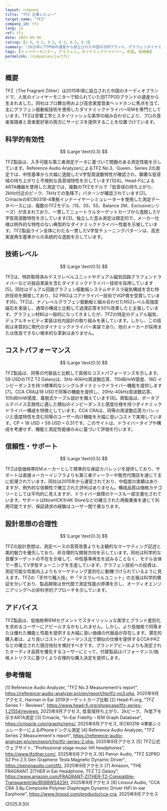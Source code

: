 ```yaml
---
layout: company
title: "TFZ 企業レビュー"
target_name: "TFZ"
company_id: tfz
lang: ja
ref: tfz
date: 2025-09-30
rating: [1.9, 0.3, 0.5, 0.3, 0.5, 0.3]
summary: "2015年にTTPODの遺産から設立された中国のIEMブランド、グラフェンダイナミックドライバーによるV字型チューニングに焦点、測定性能データは限定的"
tags: [インイヤーモニター, グラフェン, ダイナミックドライバー, 中国, 低価格]
permalink: /companies/ja/tfz/
---
```

## 概要

TFZ（The Fragrant Zither）は2015年頃に設立された中国のオーディオブランドで、人気のインイヤーモニターで知られていた旧TTPODブランドの遺産から生まれました。同社はプロ舞台用および高忠実度音楽ヘッドホンに焦点を当て、主にグラフェン振動板技術を使用したダイナミックドライバーIEMを専門としています。TFZは音響工学とスタイリッシュな美学の組み合わせにより、プロの音楽実践者と音楽愛好家の両方にサービスを提供することを位置づけています。

## 科学的有効性

$$ \Large \text{0.3} $$

TFZ製品は、入手可能な第三者測定データに基づいて問題のある測定性能を示しています。Reference Audio AnalyzerによるTFZ No.3、Queen、Series 2の測定では、中性基準から大幅に逸脱したV字型周波数特性が確認され、顕著な低音域の持ち上がりと不規則な高音域特性を示しています[1][4]。Head-FiによるARTA機器を使用した測定では、複数のTFZモデルで「低音域の持ち上がり、2kHz付近のピーク、7kHzでの急降下」パターンが確認されています[2]。CrinacleのIEC60318-4準拠インナーイヤーシミュレーターを使用した測定データベースには、複数のTFZモデル（1S、3S、5S、Balance 2M、Exclusiveシリーズ）が含まれており、一貫してニュートラルターゲットカーブから逸脱したV字型周波数特性を示しています[3]。独立した歪み測定は限定的で、メーカー仕様は例外的な特性のない典型的なダイナミックドライバー性能を示唆しています。TFZ製品ライン全体にわたる一貫したV字型チューニングパターンは、高忠実度再生基準からの系統的な逸脱を示しています。

## 技術レベル

$$ \Large \text{0.5} $$

TFZは、特許取得済みテスラレベルユニットやデュアル磁気回路グラフェンドライバーなどの独自実装を含むダイナミックドライバー技術を採用しています[5]。同社はデュアル回路グラフェン振動板システムやテスラ磁気構成を含む特許技術を開発しており、S2 PROはコアドライバー技術でVGP賞を受賞しています[6]。TFZは、ナノレベルグラフェン振動板と組み合わせたN52レベル高強度磁石を実装し、通常の構成と比較して過渡応答を50%改善したと主張しています。グラフェン材料は一般的になってきましたが、TFZの特定のデュアル磁気、デュアルキャビティ実装は社内設計の取り組みを表しています。しかし、この技術は本質的に現代のダイナミックドライバー実装であり、他のメーカーが採用または改良できない根本的な革新はありません。

## コストパフォーマンス

$$ \Large \text{0.3} $$

TFZ製品は、同等の代替品と比較して貧弱なコストパフォーマンスを示します。59 USDのTFZ T2 Galaxyは、5Hz-40kHz周波数応答、110dB/mW感度、16Ω インピーダンスを持つ標準的なシングルダイナミックドライバー機能を提供します[7]。CCA CRAは18 USDで同等の機能を提供し、20Hz-40kHz周波数応答、105dB/mW感度、着脱式ケーブル設計を備えています[8]。両製品は、ポータブルデバイス互換性に適した類似のインピーダンスと感度仕様を持つダイナミックドライバー構成を特徴としています。CCA CRAは、同等の周波数応答カバレッジと感度特性を含む同等のユーザー向け機能を大幅に低いコストで実現しています。CP = 18 USD ÷ 59 USD = 0.31です。このサイトは、ドライバータイプや構成を考慮せず、機能と測定性能値のみに基づいて評価を行います。

## 信頼性・サポート

$$ \Large \text{0.5} $$

TFZは低価格帯IEMメーカーとして標準的な保証カバレッジを提供しており、サポートは直接メーカーインフラよりも第三者ディーラーや販売代理店を通じて主に処理されています。同社は2015年から運営されており、中程度の実績はありますが、例外的な信頼性で確立された評判はありません。構成品質は価格カテゴリーとしては平均的に見えますが、ドライバー故障のケースも一部文書化されています。サポートはNiceHCKやAK Storeなどの確立された再販業者を通じて利用可能ですが、保証請求の経験はユーザー間で異なります。

## 設計思想の合理性

$$ \Large \text{0.3} $$

TFZの設計思想は、測定ベースの音質改善よりも主観的なマーケティング記述と美的魅力を優先しており、非合理的な開発方向を示しています。同社は科学的な音響ターゲットの不在を示唆して、中性基準再生を試みることなく、モデル全体で一貫してV字型チューニングを生産しています。グラフェン技術への投資は、測定可能な性能向上よりもマーケティング差別化に動機づけられているように見えます。TFZの「手作り職人技」や「テスラレベルユニット」の主張は科学的検証を欠いており、製品開発は世代間で測定性能の停滞を示し、オーディオエンジニアリングへの非科学的アプローチを示しています。

## アドバイス

TFZ製品は、低価格帯IEMセグメントでスタイリッシュな美学とブランド差別化を求めるユーザーにアピールするかもしれません。しかし、より低価格で同等または優れた機能と性能を提供する大幅に良い価値の代替品が存在します。潜在的購入者は、より良いコストパフォーマンス比で類似の仕様を提供するCCAやKZなどの確立された競合他社を検討すべきです。ブランドアピールよりも測定されたオーディオ品質を優先するユーザーにとって、代替製品はパフォーマンス/価格メトリクスに基づくより合理的な購入決定を提供します。

## 参考情報

[1] Reference Audio Analyzer, "TFZ No.3 Measurement's report", https://reference-audio-analyzer.pro/en/report/hp/tfz-no3.php, 2025年9月アクセス, Harman in Ear 2019ターゲットカーブ比較
[2] Head-Fi.org, "TFZ Series 1 - Reviews", https://www.head-fi.org/showcase/tfz-series-1.21554/reviews, 2025年9月アクセス, 低音域持ち上がり、2kピーク、7k低下を示すARTA測定
[3] Crinacle, "In-Ear Fidelity – IEM Graph Database", https://crinacle.com/graphs/iems/, 2025年9月アクセス, IEC60318-4準拠シミュレーターによるiPhoneドングル測定
[4] Reference Audio Analyzer, "TFZ Series 2 Measurement's report", https://reference-audio-analyzer.pro/en/report/hp/tfz-series-2.php, 2025年9月アクセス
[5] TFZ公式ウェブサイト, "Professional stage music hifi headphones", http://www.tfzither.com/, 2025年9月アクセス
[6] Penon Audio, "TFZ S2PRO S2 Pro 2.5 Gen Graphene Tesla Magnetic Dynamic Driver", https://penonaudio.com/tfz, 2025年9月アクセス
[7] Amazon, "THE FRAGRANT ZITHER in Ear Headphone, TFZ T2 Galaxy", https://www.amazon.com/FRAGRANT-ZITHER-T2-Compatible-Transparent/dp/B088WS423H, 2025年9月アクセス
[8] Linsoul Audio, "CCA CRA 3.8μ Composite Polymer Diaphragm Dynamic Driver HiFi In-ear Earphone", https://www.linsoul.com/products/cca-cra, 2025年9月アクセス

(2025.9.30)